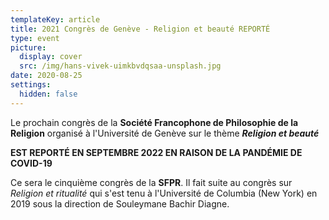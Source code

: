 ```yaml
---
templateKey: article
title: 2021 Congrès de Genève - Religion et beauté REPORTÉ
type: event
picture:
  display: cover
  src: /img/hans-vivek-uimkbvdqsaa-unsplash.jpg
date: 2020-08-25
settings:
  hidden: false
---
```

Le prochain congrès de la **Société Francophone de Philosophie de la Religion** organisé à l'Université de Genève sur le thème ***Religion et beauté***

**EST REPORTÉ EN SEPTEMBRE 2022 EN RAISON DE LA PANDÉMIE DE COVID-19**

Ce sera le cinquième congrès de la **SFPR**. Il fait suite au congrès sur *Religion et ritualité* qui s'est tenu à l'Université de Columbia (New York) en 2019 sous la direction de Souleymane Bachir Diagne.